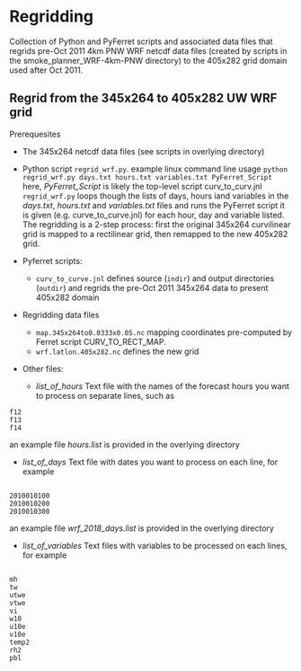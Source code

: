 # Regridding 

Collection of Python and PyFerret scripts and associated data files that regrids pre-Oct 2011 4km PNW WRF netcdf data files (created by scripts in the smoke_planner_WRF-4km-PNW directory) to the 405x282 grid domain used after Oct 2011.

## Regrid from the 345x264 to 405x282 UW WRF grid
Prerequesites

- The 345x264 netcdf data files (see scripts in overlying directory)
- Python script `regrid_wrf.py`.  example linux command line usage `python regrid_wrf.py days.txt hours.txt variables.txt PyFerret_Script`
  here, *PyFerret_Script* is likely the top-level script curv_to_curv.jnl
  `regrid_wrf.py` loops though the lists of days, hours iand variables in the *days.txt*,  *hours.txt* and *variables.txt* files and runs
  the PyFerret script it is given (e.g. curve_to_curve.jnl) for each hour, day and variable listed.  The regridding is a 2-step process: 
  first the original 345x264 curvilinear grid is mapped to a rectilinear grid, then remapped to the new 405x282 grid.
  
- Pyferret scripts:
  - `curv_to_curve.jnl` defines source (`indir`) and output directories (`outdir`) and regrids the pre-Oct 2011 345x264 data to present 405x282 domain

- Regridding data files
  - `map.345x264to0.0333x0.05.nc`  mapping coordinates pre-computed by Ferret script CURV_TO_RECT_MAP.   
  - `wrf.latlon.405x282.nc`  defines the new grid

- Other files:
  - *list_of_hours*  Text file with the names of the forecast hours you want to process on separate lines, such as
```
f12
f13
f14
``` 
an example file *hours.list* is provided in the overlying directory

  - *list_of_days*  Text file with dates you want to process on each line, for example
```

2010010100
2010010200
2010010300
```
an example file *wrf_2018_days.list* is provided in the overlying directory

  - *list_of_variables*  Text files with variables to be processed on each lines, for example
```

mh
tw
utwe
vtwe
vi
w10
u10e
v10e
temp2
rh2
pbl
```
